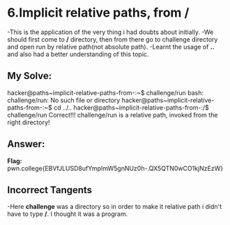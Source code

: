 # 6.Implicit relative paths, from /
-This is the application of the very thing i had doubts about initially.
-We should first come to **/** directory, then from there go to challenge directory and open run by relative path(not absolute path).
-Learnt the usage of **..** and also had a better understanding of this topic.

## My Solve:
hacker@paths~implicit-relative-paths-from-:~$ challenge/run
bash: challenge/run: No such file or directory
hacker@paths~implicit-relative-paths-from-:~$ cd ../..
hacker@paths~implicit-relative-paths-from-:/$  challenge/run
Correct!!!
challenge/run is a relative path, invoked from the right directory!

## Answer:
**Flag:** pwn.college{EBVfJLUSD8ufYmpImW5gnNUz0h-.QX5QTN0wCO1kjNzEzW}

## Incorrect Tangents

-Here **challenge** was a directory so in order to make it relative path i didn't have to type **/**. I thought it was a program.
